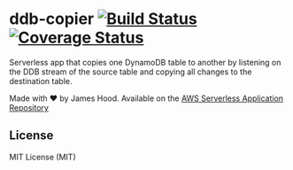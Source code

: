 # ddb-copier [![Build Status](https://travis-ci.org/jlhood/ddb-copier.svg?branch=master)](https://travis-ci.org/jlhood/ddb-copier) [![Coverage Status](https://coveralls.io/repos/github/jlhood/ddb-copier/badge.svg?branch=master)](https://coveralls.io/github/jlhood/ddb-copier?branch=master)

Serverless app that copies one DynamoDB table to another by listening on the DDB stream of the source table and copying all changes to the destination table.

Made with ❤️  by James Hood. Available on the [AWS Serverless Application Repository](https://aws.amazon.com/serverless)

## License

MIT License (MIT)
